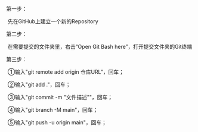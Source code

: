 第一步：

​	先在GitHub上建立一个新的Repository

第二步：

​	在需要提交的文件夹里，右击“Open Git Bash here”，打开提交文件夹的Git终端

第三步：

​	①输入"git remote add origin 仓库URL"，回车；

​	②输入"git add ."，回车；

​	③输入"git commit -m "文件描述""，回车；

​	④输入"git branch -M main"，回车；

​	⑤输入"git push -u origin main"，回车；